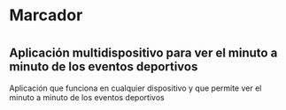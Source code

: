 <h1>Marcador<h1>
<h2>
	Aplicaci&oacute;n multidispositivo para ver el minuto a minuto de los eventos deportivos
</h2>

<p>
	Aplicaci&oacute;n que funciona en cualquier dispositivo y que permite ver el minuto a minuto de los eventos deportivos
</p>

